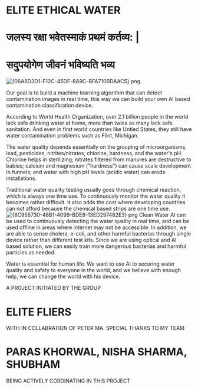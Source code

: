 # ELITE ETHICAL WATER 
# जलस्य रक्षा भवेतस्माकं प्रथमं कर्तव्य: |

# सदुपयोगेण जीवनं भविष्यति भव्य
![{06A8D3D1-F12C-45DF-8A9C-BFA710BDAAC5} png](https://user-images.githubusercontent.com/60239164/73448521-0ca4e300-4387-11ea-94ab-1240e3b566b3.jpg)

Our goal is to build a machine learning algorithm that can detect contamination images in real time, this way we can build your own AI based contamination classification device.

According to World Health Organization, over 2.1 billion people in the world lack safe drinking water at home, more than twice as many lack safe sanitation. And even in first world countries like Untied States, they still have water contamination problems such as Flint, Michigan.

The water quality depends essentially on the grouping of microorganisms, lead, pesticides, nitrites/nitrates, chlorine, hardness, and the water's pH. Chlorine helps in sterilizing; nitrates filtered from manures are destructive to babies; calcium and magnesium ("hardness") can cause scale development in funnels; and water with high pH levels (acidic water) can erode installations.

Traditional water quality testing usually goes through chemical reaction, which is always one time use. To continuously monitor the water quality it becomes rather difficult. It also adds the cost where developing countries can not afford because the chemical based strips are one time use.
![{8C956730-48B1-4099-BDE8-13ED297482E3} png](https://user-images.githubusercontent.com/60239164/73449342-eed87d80-4388-11ea-8921-3ae544d9c00e.jpg)
Clean Water AI can be used to continuously detecting the water quality in real time, and can be used offline in areas where internet may not be accessible. In addition, we are able to sense cholera, e-coli, and other harmful bacterias through single device rather than different test kits. Since we are using optical and AI based solution, we can easily train more dangerous bacterias and harmful particles as needed.

Water is essential for human life. We want to use AI to securing water quality and safety to everyone in the world, and we believe with enough help, we can change the world with his device.

A PROJECT INITIATED BY THE GROUP 
# ELITE FLIERS
WITH IN COLLABRATION OF PETER MA. 
SPECIAL THANKS TO MY TEAM
# PARAS KHORWAL, NISHA SHARMA, SHUBHAM
BEING ACTIVELY CORDINATING IN THIS PROJECT
